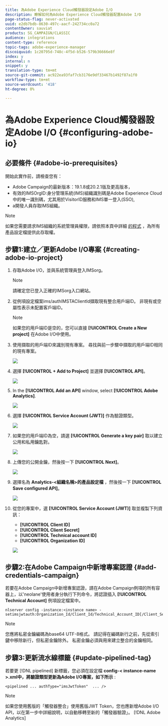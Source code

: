 ```yaml
---
title: 為Adobe Experience Cloud觸發器設定Adobe I/O
description: 瞭解如何為Adobe Experience Cloud觸發器配置Adobe I/O
page-status-flag: never-activated
uuid: e2db7bdb-8630-497c-aacf-242734cc0a72
contentOwner: sauviat
products: SG_CAMPAIGN/CLASSIC
audience: integrations
content-type: reference
topic-tags: adobe-experience-manager
discoiquuid: 1c20795d-748c-4f5d-b526-579b36666e8f
index: y
internal: n
snippet: y
translation-type: tm+mt
source-git-commit: ac922ea93faf7cb3176e9df33467b1492f87a1f0
workflow-type: tm+mt
source-wordcount: '418'
ht-degree: 0%

---
```



# 為Adobe Experience Cloud觸發器設定Adobe I/O {#configuring-adobe-io}

## 必要條件 {#adobe-io-prerequisites}

開始此實作前，請檢查您有：

* Adobe Campaign的最新版本：19.1.8或20.2.1版及更高版本，
* 有效的IMSOrgID:身分管理系統(IMS)組織識別碼是Adobe Experience Cloud中的唯一識別碼，尤其用於VisitorID服務和IMS單一登入(SSO),
* a開發人員存取IMS組織。

>[!NOTE]
>
>如果您需要請求IMS組織的系統管理員權限，請依照本頁中詳細 [的程式](https://helpx.adobe.com/ca/enterprise/admin-guide.html/ca/enterprise/using/manage-developers.ug.html) ，為所有產品設定檔提供此存取權。


## 步驟1:建立／更新Adobe I/O專案 {#creating-adobe-io-project}

1. 存取Adobe I/O，並與系統管理員登入IMSorg。

   >[!NOTE]
   >
   > 請確定您已登入正確的IMSorg入口網站。

1. 從例項設定檔案ims/authIMSTAClientId擷取現有整合用戶端ID。 非現有或空屬性表示未配置客戶端ID。

   >[!NOTE]
   >
   >如果您的用戶端ID是空的，您可以直接 **[!UICONTROL Create a New project]** 在Adobe I/O中使用。

1. 使用擷取的用戶端ID來識別現有專案。 尋找與前一步驟中擷取的用戶端ID相同的現有專案。

   ![](assets/adobe_io_8.png)

1. 選擇 **[!UICONTROL + Add to Project]** 並選擇 **[!UICONTROL API]**。

   ![](assets/adobe_io_1.png)

1. In the **[!UICONTROL Add an API]** window, select **[!UICONTROL Adobe Analytics]**.

   ![](assets/adobe_io_2.png)

1. 選擇 **[!UICONTROL Service Account (JWT)]** 作為驗證類型。

   ![](assets/adobe_io_3.png)

1. 如果您的用戶端ID為空，請選 **[!UICONTROL Generate a key pair]** 取以建立公用和私用鑰匙對。

   ![](assets/adobe_io_4.png)

1. 上傳您的公開金鑰，然後按一下 **[!UICONTROL Next]**。

   ![](assets/adobe_io_5.png)

1. 選擇名為 **Analytics-&lt;組織名稱>的產品設定檔** ，然後按一下 **[!UICONTROL Save configured API]**。

   ![](assets/adobe_io_6.png)

1. 從您的專案中，選 **[!UICONTROL Service Account (JWT)]** 取並複製下列資訊：
   * **[!UICONTROL Client ID]**
   * **[!UICONTROL Client Secret]**
   * **[!UICONTROL Technical account ID]**
   * **[!UICONTROL Organization ID]**

   ![](assets/adobe_io_7.png)

## 步驟2:在Adobe Campaign中新增專案認證 {#add-credentials-campaign}

若要在Adobe Campaign中新增專案認證，請在Adobe Campaign例項的所有容器上，以&#39;neolane&#39;使用者身分執行下列命令，將認證插入 **[!UICONTROL Technical Account]** 例項設定檔案中。

```
nlserver config -instance:<instance name> -setimsjwtauth:Organization_Id/Client_Id/Technical_Account_ID[/Client_Secret[/Base64_encoded_Private_Key]]
```

>[!NOTE]
>
>您應將私密金鑰編碼為base64 UTF-8格式。 請記得在編碼新行之前，先從索引鍵中移除新行，但私密金鑰除外。 私密金鑰必須與用來建立整合的金鑰相同。

## 步驟3:更新流水線標籤 {#update-pipelined-tag}

若要更 [!DNL pipelined] 新標籤，您必須在設定檔 **config-&lt; instance-name >.xml中，將驗證類型更新為Adobe I/O專案，如下所示** :

```
<pipelined ... authType="imsJwtToken"  ... />
```

>[!NOTE]
>
>如果您使用舊版的「觸發器整合」使用舊版JWT Token，您也應新增Adobe I/O API，以在第一步中詳細說明，以自動移轉至新的「觸發器驗證」。 [!DNL Adobe Analytics]
